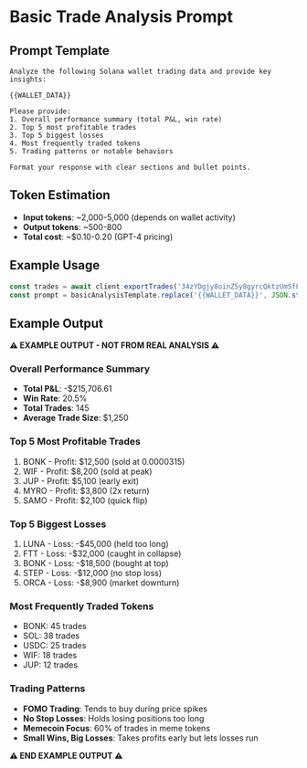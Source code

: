 # Basic Trade Analysis Prompt

## Prompt Template

```
Analyze the following Solana wallet trading data and provide key insights:

{{WALLET_DATA}}

Please provide:
1. Overall performance summary (total P&L, win rate)
2. Top 5 most profitable trades
3. Top 5 biggest losses
4. Most frequently traded tokens
5. Trading patterns or notable behaviors

Format your response with clear sections and bullet points.
```

## Token Estimation

- **Input tokens**: ~2,000-5,000 (depends on wallet activity)
- **Output tokens**: ~500-800
- **Total cost**: ~$0.10-0.20 (GPT-4 pricing)

## Example Usage

```javascript
const trades = await client.exportTrades('34zYDgjy8oinZ5y8gyrcQktzUmSfFLJztTSq5xLUVCya');
const prompt = basicAnalysisTemplate.replace('{{WALLET_DATA}}', JSON.stringify(trades, null, 2));
```

## Example Output

**⚠️ EXAMPLE OUTPUT - NOT FROM REAL ANALYSIS ⚠️**

### Overall Performance Summary
- **Total P&L**: -$215,706.61
- **Win Rate**: 20.5%
- **Total Trades**: 145
- **Average Trade Size**: $1,250

### Top 5 Most Profitable Trades
1. BONK - Profit: $12,500 (sold at 0.0000315)
2. WIF - Profit: $8,200 (sold at peak)
3. JUP - Profit: $5,100 (early exit)
4. MYRO - Profit: $3,800 (2x return)
5. SAMO - Profit: $2,100 (quick flip)

### Top 5 Biggest Losses
1. LUNA - Loss: -$45,000 (held too long)
2. FTT - Loss: -$32,000 (caught in collapse)
3. BONK - Loss: -$18,500 (bought at top)
4. STEP - Loss: -$12,000 (no stop loss)
5. ORCA - Loss: -$8,900 (market downturn)

### Most Frequently Traded Tokens
- BONK: 45 trades
- SOL: 38 trades
- USDC: 25 trades
- WIF: 18 trades
- JUP: 12 trades

### Trading Patterns
- **FOMO Trading**: Tends to buy during price spikes
- **No Stop Losses**: Holds losing positions too long
- **Memecoin Focus**: 60% of trades in meme tokens
- **Small Wins, Big Losses**: Takes profits early but lets losses run

**⚠️ END EXAMPLE OUTPUT ⚠️** 